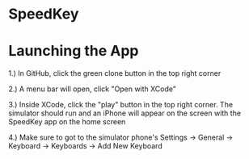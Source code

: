 # SpeedKey




# Launching the App
1.) In GitHub, click the green clone button in the top right corner

2.) A menu bar will open, click "Open with XCode"

3.) Inside XCode, click the "play" button in the top right corner. The simulator should run and an iPhone will appear on the screen with the SpeedKey app on the home screen

4.) Make sure to got to the simulator phone's Settings -> General -> Keyboard -> Keyboards -> Add New Keyboard





